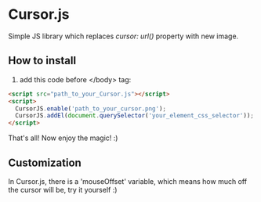 # Cursor.js
Simple JS library which replaces _cursor: url()_ property with new image.

## How to install
1. add this code before &lt;/body&gt; tag:
```html
<script src="path_to_your_Cursor.js"></script>
<script>
  CursorJS.enable('path_to_your_cursor.png');
  CursorJS.addEl(document.querySelector('your_element_css_selector'));
</script>
```
That's all! Now enjoy the magic! :)

## Customization
In Cursor.js, there is a 'mouseOffset' variable, which means how much off the cursor will be, try it yourself :)

